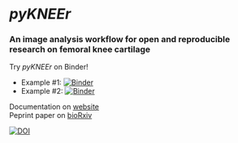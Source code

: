 # *pyKNEEr*

### An image analysis workflow for **open** and **reproducible** research on **femoral knee cartilage**


Try *pyKNEEr* on Binder!   
- Example #1: [![Binder](https://mybinder.org/badge_logo.svg)](https://mybinder.org/v2/gh/sbonaretti/2019_QMSKI_Transparent_Research_WS/master?filepath=pykneer_example%2Fpykneer_example.ipynb)
- Example #2: [![Binder](https://mybinder.org/badge_logo.svg)](https://mybinder.org/v2/gh/sbonaretti/2019_QMSKI_Transparent_Research_WS/master?filepath=pykneer_example_2%2Fpykneer_example_2.ipynb)


Documentation on [website](https://sbonaretti.github.io/pyKNEEr/)  
Peprint paper on [bioRxiv](https://www.biorxiv.org/content/10.1101/556423v1.article-info)

[![DOI](https://zenodo.org/badge/155445441.svg)](https://zenodo.org/badge/latestdoi/155445441)
